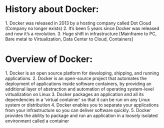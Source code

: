 <h1> History about Docker:</h1>
1.	Docker was released in 2013 by a hosting company called Dot Cloud (Company no longer exists)
2.	It’s been 5 years since Docker was released and now it’s a revolution.
3.	Huge shift in infrastructure [Mainframe to PC, Bare metal to Virtualization, Data Center to Cloud, Containers]

  
<h1> Overview of Docker: </h1>
1.	Docker is an open source platform for developing, shipping, and running applications.
2.	Docker is an open-source project that automates the deployment of applications inside software containers, by providing an additional layer of abstraction and automation of operating system-level virtualization on Linux
3.	Docker packages an application and all its dependencies in a ‘virtual container’ so that it can be run on any Linux system or distribution
4.	Docker enables you to separate your applications from your infrastructure so you can deliver software quickly.
5.	Docker provides the ability to package and run an application in a loosely isolated environment called a container

